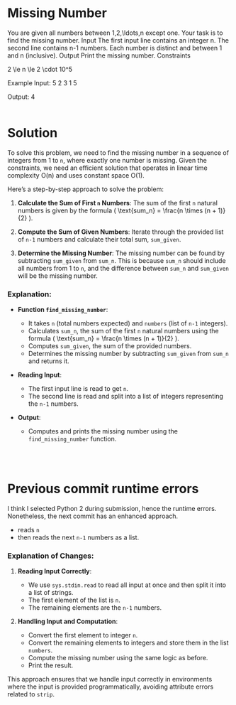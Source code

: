 # Missing Number
You are given all numbers between 1,2,\ldots,n except one. Your task is to find the missing number.
Input
The first input line contains an integer n.
The second line contains n-1 numbers. Each number is distinct and between 1 and n (inclusive).
Output
Print the missing number.
Constraints

2 \le n \le 2 \cdot 10^5

Example
Input:
5
2 3 1 5

Output:
4
<br></br>

# Solution
To solve this problem, we need to find the missing number in a sequence of integers from 1 to `n`, where exactly one number is missing. Given the constraints, we need an efficient solution that operates in linear time complexity O(n) and uses constant space O(1).

Here’s a step-by-step approach to solve the problem:

1. **Calculate the Sum of First `n` Numbers**: The sum of the first `n` natural numbers is given by the formula \( \text{sum\_n} = \frac{n \times (n + 1)}{2} \).

2. **Compute the Sum of Given Numbers**: Iterate through the provided list of `n-1` numbers and calculate their total sum, `sum_given`.

3. **Determine the Missing Number**: The missing number can be found by subtracting `sum_given` from `sum_n`. This is because `sum_n` should include all numbers from 1 to `n`, and the difference between `sum_n` and `sum_given` will be the missing number.

### Explanation:
- **Function `find_missing_number`**:
  - It takes `n` (total numbers expected) and `numbers` (list of `n-1` integers).
  - Calculates `sum_n`, the sum of the first `n` natural numbers using the formula \( \text{sum\_n} = \frac{n \times (n + 1)}{2} \).
  - Computes `sum_given`, the sum of the provided numbers.
  - Determines the missing number by subtracting `sum_given` from `sum_n` and returns it.

- **Reading Input**:
  - The first input line is read to get `n`.
  - The second line is read and split into a list of integers representing the `n-1` numbers.

- **Output**:
  - Computes and prints the missing number using the `find_missing_number` function.

<br></br>
# Previous commit runtime errors
I think I selected Python 2 during submission, hence the runtime errors. Nonetheless, the next commit has an enhanced approach.
-   reads `n`
-   then reads the next `n-1` numbers as a list.

### Explanation of Changes:
1. **Reading Input Correctly**:
   - We use `sys.stdin.read` to read all input at once and then split it into a list of strings.
   - The first element of the list is `n`.
   - The remaining elements are the `n-1` numbers.

2. **Handling Input and Computation**:
   - Convert the first element to integer `n`.
   - Convert the remaining elements to integers and store them in the list `numbers`.
   - Compute the missing number using the same logic as before.
   - Print the result.

This approach ensures that we handle input correctly in environments where the input is provided programmatically, avoiding attribute errors related to `strip`.
